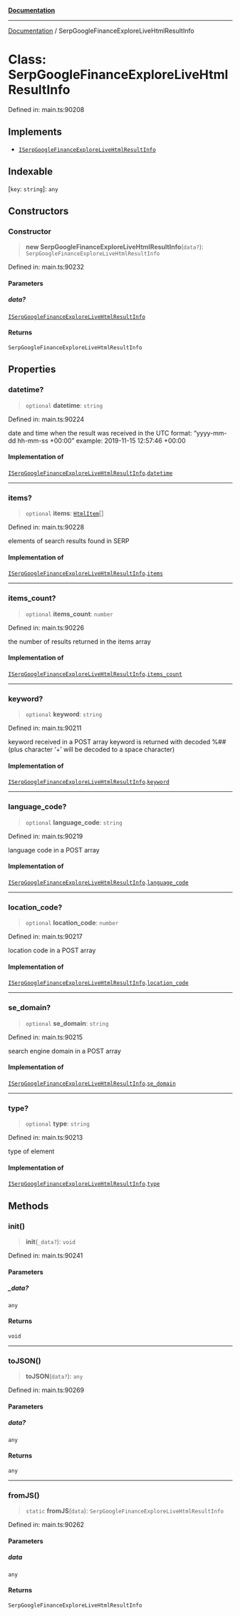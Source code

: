 [**Documentation**](../README.md)

***

[Documentation](../README.md) / SerpGoogleFinanceExploreLiveHtmlResultInfo

# Class: SerpGoogleFinanceExploreLiveHtmlResultInfo

Defined in: main.ts:90208

## Implements

- [`ISerpGoogleFinanceExploreLiveHtmlResultInfo`](../interfaces/ISerpGoogleFinanceExploreLiveHtmlResultInfo.md)

## Indexable

\[`key`: `string`\]: `any`

## Constructors

### Constructor

> **new SerpGoogleFinanceExploreLiveHtmlResultInfo**(`data?`): `SerpGoogleFinanceExploreLiveHtmlResultInfo`

Defined in: main.ts:90232

#### Parameters

##### data?

[`ISerpGoogleFinanceExploreLiveHtmlResultInfo`](../interfaces/ISerpGoogleFinanceExploreLiveHtmlResultInfo.md)

#### Returns

`SerpGoogleFinanceExploreLiveHtmlResultInfo`

## Properties

### datetime?

> `optional` **datetime**: `string`

Defined in: main.ts:90224

date and time when the result was received
in the UTC format: “yyyy-mm-dd hh-mm-ss +00:00”
example:
2019-11-15 12:57:46 +00:00

#### Implementation of

[`ISerpGoogleFinanceExploreLiveHtmlResultInfo`](../interfaces/ISerpGoogleFinanceExploreLiveHtmlResultInfo.md).[`datetime`](../interfaces/ISerpGoogleFinanceExploreLiveHtmlResultInfo.md#datetime)

***

### items?

> `optional` **items**: [`HtmlItem`](HtmlItem.md)[]

Defined in: main.ts:90228

elements of search results found in SERP

#### Implementation of

[`ISerpGoogleFinanceExploreLiveHtmlResultInfo`](../interfaces/ISerpGoogleFinanceExploreLiveHtmlResultInfo.md).[`items`](../interfaces/ISerpGoogleFinanceExploreLiveHtmlResultInfo.md#items)

***

### items\_count?

> `optional` **items\_count**: `number`

Defined in: main.ts:90226

the number of results returned in the items array

#### Implementation of

[`ISerpGoogleFinanceExploreLiveHtmlResultInfo`](../interfaces/ISerpGoogleFinanceExploreLiveHtmlResultInfo.md).[`items_count`](../interfaces/ISerpGoogleFinanceExploreLiveHtmlResultInfo.md#items_count)

***

### keyword?

> `optional` **keyword**: `string`

Defined in: main.ts:90211

keyword received in a POST array
keyword is returned with decoded %## (plus character ‘+’ will be decoded to a space character)

#### Implementation of

[`ISerpGoogleFinanceExploreLiveHtmlResultInfo`](../interfaces/ISerpGoogleFinanceExploreLiveHtmlResultInfo.md).[`keyword`](../interfaces/ISerpGoogleFinanceExploreLiveHtmlResultInfo.md#keyword)

***

### language\_code?

> `optional` **language\_code**: `string`

Defined in: main.ts:90219

language code in a POST array

#### Implementation of

[`ISerpGoogleFinanceExploreLiveHtmlResultInfo`](../interfaces/ISerpGoogleFinanceExploreLiveHtmlResultInfo.md).[`language_code`](../interfaces/ISerpGoogleFinanceExploreLiveHtmlResultInfo.md#language_code)

***

### location\_code?

> `optional` **location\_code**: `number`

Defined in: main.ts:90217

location code in a POST array

#### Implementation of

[`ISerpGoogleFinanceExploreLiveHtmlResultInfo`](../interfaces/ISerpGoogleFinanceExploreLiveHtmlResultInfo.md).[`location_code`](../interfaces/ISerpGoogleFinanceExploreLiveHtmlResultInfo.md#location_code)

***

### se\_domain?

> `optional` **se\_domain**: `string`

Defined in: main.ts:90215

search engine domain in a POST array

#### Implementation of

[`ISerpGoogleFinanceExploreLiveHtmlResultInfo`](../interfaces/ISerpGoogleFinanceExploreLiveHtmlResultInfo.md).[`se_domain`](../interfaces/ISerpGoogleFinanceExploreLiveHtmlResultInfo.md#se_domain)

***

### type?

> `optional` **type**: `string`

Defined in: main.ts:90213

type of element

#### Implementation of

[`ISerpGoogleFinanceExploreLiveHtmlResultInfo`](../interfaces/ISerpGoogleFinanceExploreLiveHtmlResultInfo.md).[`type`](../interfaces/ISerpGoogleFinanceExploreLiveHtmlResultInfo.md#type)

## Methods

### init()

> **init**(`_data?`): `void`

Defined in: main.ts:90241

#### Parameters

##### \_data?

`any`

#### Returns

`void`

***

### toJSON()

> **toJSON**(`data?`): `any`

Defined in: main.ts:90269

#### Parameters

##### data?

`any`

#### Returns

`any`

***

### fromJS()

> `static` **fromJS**(`data`): `SerpGoogleFinanceExploreLiveHtmlResultInfo`

Defined in: main.ts:90262

#### Parameters

##### data

`any`

#### Returns

`SerpGoogleFinanceExploreLiveHtmlResultInfo`

